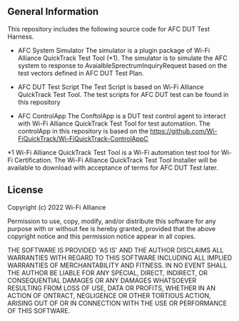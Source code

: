General Information
-------------------

This repository includes the following source code for AFC DUT Test Harness.

- AFC System Simulator
  The simulator is a plugin package of Wi-Fi Alliance QuickTrack Test Tool (*1). The simulator is to simulate the AFC system to response to AvaialbleSprectrumInquiryRequest based on the test vectors defined in AFC DUT Test Plan. 
  
- AFC DUT Test Script
  The Test Script is based on Wi-Fi Alliance QuickTrack Test Tool. The test scripts for AFC DUT test can be found in this repository
  
- AFC ControlApp
  The ConftolApp is a DUT test control agent to interact with Wi-Fi Alliance QuickTrack Test Tool for test automatiion. The controlApp in this repository is based on the https://github.com/Wi-FiQuickTrack/Wi-FiQuickTrack-ControlAppC 
  

*1 Wi-Fi Alliance QuickTrack Test Tool is a Wi-Fi automation test tool for Wi-Fi Certification. The Wi-Fi Alliance QuickTrack Test Tool Installer will be available to download with acceptance of terms for AFC DUT Test later.


License
-------

Copyright (c) 2022 Wi-Fi Alliance                                                

Permission to use, copy, modify, and/or distribute this software for any purpose with or without fee is hereby granted, provided that the above copyright notice and this permission notice appear in all copies.   

THE SOFTWARE IS PROVIDED 'AS IS' AND THE AUTHOR DISCLAIMS ALL WARRANTIES WITH REGARD TO THIS SOFTWARE INCLUDING ALL IMPLIED WARRANTIES OF MERCHANTABILITY AND FITNESS. IN NO EVENT SHALL THE AUTHOR BE LIABLE FOR ANY SPECIAL, DIRECT, INDIRECT, OR CONSEQUENTIAL DAMAGES OR ANY DAMAGES WHATSOEVER RESULTING FROM LOSS OF USE, DATA OR PROFITS, WHETHER IN AN ACTION OF ONTRACT, NEGLIGENCE OR OTHER TORTIOUS ACTION, ARISING OUT OF OR IN CONNECTION WITH THE USE OR PERFORMANCE OF THIS SOFTWARE.
